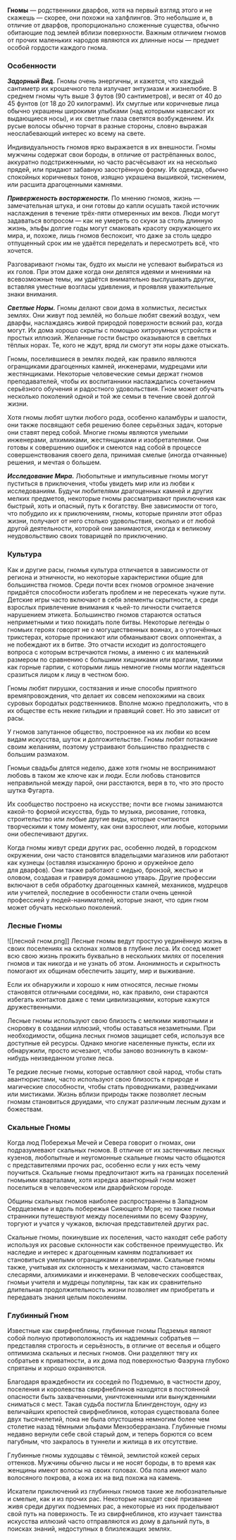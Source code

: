 **Гномы** — родственники дварфов, хотя на первый взгляд этого и не скажешь — скорее, они похожи на халфлингов. Это небольшие и, в отличие от дварфов, пропорционально сложенные существа, обычно обитающие под землей вблизи поверхности. Важным отличием гномов от прочих маленьких народов являются их длинные носы — предмет особой гордости каждого гнома.
### Особенности
**_Задорный Вид._** Гномы очень энергичны, и кажется, что каждый сантиметр их крошечного тела излучает энтузиазм и жизнелюбие. В среднем гномы чуть выше 3 футов (90 сантиметров), и весят от 40 до 45 фунтов (от 18 до 20 килограмм). Их смуглые или коричневые лица обычно украшены широкими улыбками (над которыми нависают их выдающиеся носы), и их светлые глаза светятся возбуждением. Их русые волосы обычно торчат в разные стороны, словно выражая неослабевающий интерес ко всему на свете.

Индивидуальность гномов ярко выражается в их внешности. Гномы мужчины содержат свои бороды, в отличие от растрёпанных волос, аккуратно подстриженными, но часто расчёсывают их на несколько прядей, или придают забавную заострённую форму. Их одежда, обычно спокойных коричневых тонов, изящно украшена вышивкой, тиснением, или расшита драгоценными камнями.

**_Приверженость восторжености._** По мнению гномов, жизнь — замечательная штука, и они готовы до капли осушать такой источник наслаждения в течение трёх-пяти отмеренных им веков. Люди могут задаваться вопросом — как не умереть со скуки за столь длинную жизнь, эльфы долгие годы могут смаковать красоту окружающего их мира, и, похоже, лишь гномов беспокоит, что даже за столь щедро отпущенный срок им не удаётся переделать и пересмотреть всё, что хочется.

Разговаривают гномы так, будто их мысли не успевают выбираться из их голов. При этом даже когда они делятся идеями и мнениями на всевозможные темы, им удаётся внимательно выслушивать других, вставляя уместные возгласы удивления, и проявляя уважительные знаки внимания.

**_Светлые Норы._** Гномы делают свои дома в холмистых, лесистых землях. Они живут под землёй, но больше любят свежий воздух, чем дварфы, наслаждаясь живой природой поверхности всякий раз, когда могут. Их дома хорошо скрыты с помощью хитроумных устройств и простых иллюзий. Желанные гости быстро оказываются в светлых тёплых норах. Те, кого не ждут, вряд ли смогут эти норы даже отыскать.

Гномы, поселившиеся в землях людей, как правило являются огранщиками драгоценных камней, инженерами, мудрецами или жестянщиками. Некоторые человеческие семьи держат гномов преподавателей, чтобы их воспитанники наслаждались сочетанием серьёзного обучения и радостного удовольствия. Гном может обучать несколько поколений одной и той же семьи в течение своей долгой жизни.

Хотя гномы любят шутки любого рода, особенно каламбуры и шалости, они также посвящают себя решению более серьёзных задач, которые они ставят перед собой. Многие гномы являются умелыми инженерами, алхимиками, жестянщиками и изобретателями. Они готовы к совершению ошибок и смеются над собой в процессе совершенствования своего дела, принимая смелые (иногда отчаянные) решения, и мечтая о большем.

**_Исследование Мира._** Любопытные и импульсивные гномы могут пуститься в приключения, чтобы увидеть мир или из любви к исследованиям. Будучи любителями драгоценных камней и других мелких предметов, некоторые гномы рассматривают приключения как быстрый, хоть и опасный, путь к богатству. Вне зависимости от того, что побудило их к приключениям, гномы, которые приняли этот образ жизни, получают от него столько удовольствия, сколько и от любой другой деятельности, которой они занимаются, иногда к великому неудовольствию своих товарищей по приключению.
### Культура
Как и другие расы, гномья культура отличается в зависимости от региона и этничности, но некоторые характеристики общие для большинства гномов. Среди почти всех гномов огромное значение придаётся способности избегать проблем и не пересекать чужие пути. Детские игры часто включают в себя элементы скрытности, а среди взрослых привлечение внимания к чьей-то личности считается нарушением этикета. Большинство гномов стараются остаться неприметными и тихо покидать поле битвы. Некоторые легенды о гномьих героях говорят не о могущественных воинах, а о утончённых трикстерах, которые проникают или обманывают своих оппонентах, а не побеждают их в битве. Это отчасти исходит из долгостоящего вопроса с которым встречаются гномы, а именно с их маленький размером по сравнению с большими хищниками или врагами, такими как горные гарпии, с которыми лишь немногие гномы могли надеяться сразиться лицом к лицу в честном бою.

Гномы любят пирушки, состязания и иные способы приятного времяпровождения, что делает их совсем непохожими на своих суровых бородатых родственников. Вполне можно предположить, что в их обществе есть некие гильдии и правящий совет. Но это зависит от расы.

У гномов запутанное общество, построенное на их любви ко всем видам искусства, шуток и долгожительстве. Гномы любят потакание своим желаниям, поэтому устраивают большинство празднеств с большим размахом.

Гномьи свадьбы длятся неделю, даже хотя гномы не воспринимают любовь в таком же ключе как и люди. Если любовь становится неправильной между парой, они расстаются, веря в то, что это просто шутка Фугарта.

Их сообщество построено на искусстве; почти все гномы занимаются какой-то формой искусства, будь то музыка, рисование, готовка, строительство или любые другие виды, которые считаются творческими к тому моменту, как они взрослеют, или любые, которыми они обеспечивают других.

Когда гномы живут среди других рас, особенно людей, в городском окружении, они часто становятся владельцами магазинов или работают как кузнецы (оставляя изысканную броню и оружейное дело для дварфов). Они также работают с медью, бронзой, жестью и оловом, создавая и гравируя домашнюю утварь. Другие профессии включают в себя обработку драгоценных камней, механиков, мудрецов или учителей, последние в особенности стали очень ценной профессией у людей-нанимателей, которые знают, что один гном может обучать несколько поколений.
### Лесные Гномы
![[лесной гном.png]]
Лесные гномы ведут простую уединённую жизнь в своих поселениях на склонах холмов в глубине леса. Их сосед может всю свою жизнь прожить буквально в нескольких милях от поселения гномов и так никогда и не узнать об этом. Анонимность и скрытность помогают их общинам обеспечить защиту, мир и выживание.

Если их обнаружили и хорошо к ним относятся, лесные гномы становятся отличными соседями, но, как правило, они стараются избегать контактов даже с теми цивилизациями, которые кажутся дружественными.

Лесные гномы используют свою близость с мелкими животными и сноровку в создании иллюзий, чтобы оставаться незаметными. При необходимости, община лесных гномов защищает себя, используя все доступные ей ресурсы. Однако многие населенные пункты, если их обнаружили, просто исчезают, чтобы заново возникнуть в каком-нибудь неизведанном уголке леса.

Те редкие лесные гномы, которые оставляют свой народ, чтобы стать авантюристами, часто используют свою близость к природе и магические способности, чтобы стать проводниками, разведчиками или мистиками. Жизнь вблизи природы также позволяет лесным гномам становиться друидами, что служат различным лесным духам и божествам.
### Скальные Гномы

Когда люд Побережья Мечей и Севера говорит о гномах, они подразумевают скальных гномов. В отличие от их застенчивых лесных кузенов, любопытные и неугомонные скальные гномы часто общаются с представителями прочих рас, особенно если у них есть чему поучиться. Скальные гномы предпочитают жить на границах поселений гномьими кварталами, хотя изредка авантюрный гном может поселиться в человеческом или дварфийском городе.

Общины скальных гномов наиболее распространены в Западном Сердцеземье и вдоль побережья Сияющего Моря; но также гномьи странники путешествуют между поселениями по всему Фаэруну, торгуют и учатся у чужаков, включая представителей других рас.

Скальные гномы, покинувшие их поселения, часто находят себе работу используя их расовые склонности как собственное преимущество. Их наследие и интерес к драгоценным камням подталкивает их становиться умелыми огранщиками и ювелирами. Скальные гномы также, учитывая их склонность к механизмам, часто становятся слесарями, алхимиками и инженерами. В человеческих сообществах, гномьи учителя и мудрецы популярны, так как их сравнительно длительная продолжительность жизни позволяет им приобретать и передавать знания целым поколениям.
### Глубинный Гном
Известные как свирфнеблины, глубинные гномы Подземья являют собой полную противоположность их надземных собратьев — представляя строгость и серьёзность, в отличие от веселья и общего оптимизма скальных и лесных гномов. Они разделяют тягу их собратьев к приватности, а их дома под поверхностью Фаэруна глубоко спрятаны и хорошо охраняются.

Благодаря враждебности их соседей по Подземью, в частности дроу, поселения и королевства свирфнеблинов находятся в постоянной опасности быть захваченными, уничтоженными или вынужденными сниматься с мест. Такая судьба постигла Блингденстоун, одну из величайших крепостей свирфнеблинов, которая существовала более двух тысячелетий, пока не была опустошена немногим более чем столетие назад тёмными эльфами Мензоберранзана. Глубинные гномы недавно вернули себе свой старый дом, и теперь борются со всем пагубным, что закралось в туннели и жилища в их отсутствие.

Глубинные гномы худощавы с тёмной, землистой кожей серых оттенков. Мужчины обычно лысы и не носят бороды, в то время как женщины имеют волосы на своих головах. Оба пола имеют мало волосяного покрова, а кожа их на вид похожа на камень.

Искатели приключений из глубинных гномов такие же любознательные и смелые, как и из прочих рас. Некоторые находят своё призвание живя среди других подземных рас, а некоторые из них проделывают свой путь на поверхность. Те из свирфнеблинов, кто изучает таинства искусства иллюзий часто отправляются из дому в дальний путь, в поисках знаний, недоступных в близлежащих землях.